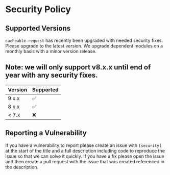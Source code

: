 # Security Policy

## Supported Versions

`cacheable-request` has recently been upgraded with needed security fixes. Please upgrade to the latest version. We upgrade dependent modules on a monthly basis with a minor version release. 

## Note: we will only support v8.x.x until end of year with any security fixes.

| Version | Supported          |
| ------- | ------------------ |
| 9.x.x   | :white_check_mark: |
| 8.x.x   | :white_check_mark: |
| < 7.x   | :x:                |

## Reporting a Vulnerability

If you have a vulnerability to report please create an issue with `[security]` at the start of the title and a full description including code to reproduce the issue so that we can solve it quickly. If you have a fix please open the issue and then create a pull request with the issue that was created referenced in the description. 
